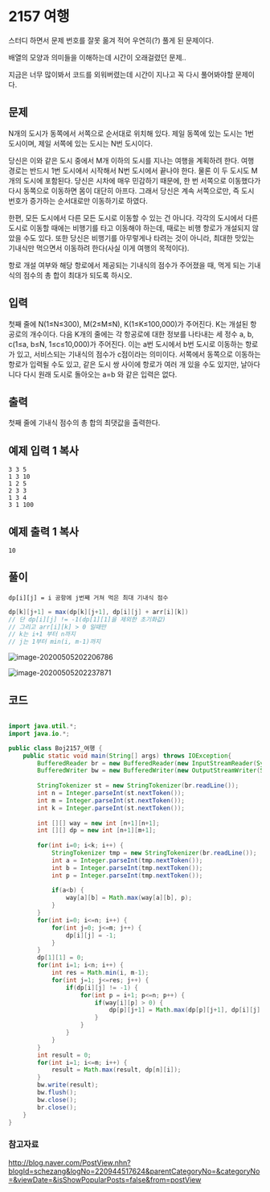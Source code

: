 # 2157 여행

스터디 하면서 문제 번호를 잘못 옮겨 적어 우연히(?) 풀게 된 문제이다.

배열의 모양과 의미들을 이해하는데 시간이 오래걸렸던 문제..

지금은 너무 많이봐서 코드를 외워버렸는데 시간이 지나고 꼭 다시 풀어봐야할 문제이다.



## 문제

N개의 도시가 동쪽에서 서쪽으로 순서대로 위치해 있다. 제일 동쪽에 있는 도시는 1번 도시이며, 제일 서쪽에 있는 도시는 N번 도시이다.

당신은 이와 같은 도시 중에서 M개 이하의 도시를 지나는 여행을 계획하려 한다. 여행 경로는 반드시 1번 도시에서 시작해서 N번 도시에서 끝나야 한다. 물론 이 두 도시도 M개의 도시에 포함된다. 당신은 시차에 매우 민감하기 때문에, 한 번 서쪽으로 이동했다가 다시 동쪽으로 이동하면 몸이 대단히 아프다. 그래서 당신은 계속 서쪽으로만, 즉 도시 번호가 증가하는 순서대로만 이동하기로 하였다.

한편, 모든 도시에서 다른 모든 도시로 이동할 수 있는 건 아니다. 각각의 도시에서 다른 도시로 이동할 때에는 비행기를 타고 이동해야 하는데, 때로는 비행 항로가 개설되지 않았을 수도 있다. 또한 당신은 비행기를 아무렇게나 타려는 것이 아니라, 최대한 맛있는 기내식만 먹으면서 이동하려 한다(사실 이게 여행의 목적이다).

항로 개설 여부와 해당 항로에서 제공되는 기내식의 점수가 주어졌을 때, 먹게 되는 기내식의 점수의 총 합이 최대가 되도록 하시오.

## 입력

첫째 줄에 N(1≤N≤300), M(2≤M≤N), K(1≤K≤100,000)가 주어진다. K는 개설된 항공로의 개수이다. 다음 K개의 줄에는 각 항공로에 대한 정보를 나타내는 세 정수 a, b, c(1≤a, b≤N, 1≤c≤10,000)가 주어진다. 이는 a번 도시에서 b번 도시로 이동하는 항로가 있고, 서비스되는 기내식의 점수가 c점이라는 의미이다. 서쪽에서 동쪽으로 이동하는 항로가 입력될 수도 있고, 같은 도시 쌍 사이에 항로가 여러 개 있을 수도 있지만, 날아다니다 다시 원래 도시로 돌아오는 a=b 와 같은 입력은 없다.

## 출력

첫째 줄에 기내식 점수의 총 합의 최댓값을 출력한다.

## 예제 입력 1 복사

```
3 3 5
1 3 10
1 2 5
2 3 3
1 3 4
3 1 100
```

## 예제 출력 1 복사

```
10
```



## 풀이

```
dp[i][j] = i 공항에 j번째 거쳐 먹은 최대 기내식 점수
```

```java
dp[k][j+1] = max(dp[k][j+1], dp[i][j] + arr[i][k])
// 단 dp[i][j] != -1(dp[1][1]을 제외한 초기화값)
// 그리고 arr[i][k] > 0 일때만
// k는 i+1 부터 n까지
// j는 1부터 min(i, m-1)까지
```



![image-20200505202206786](/home/inho/.config/Typora/typora-user-images/image-20200505202206786.png)





![image-20200505202237871](/home/inho/.config/Typora/typora-user-images/image-20200505202237871.png)

## 코드

```java

import java.util.*;
import java.io.*;

public class Boj2157_여행 {
	public static void main(String[] args) throws IOException{
		BufferedReader br = new BufferedReader(new InputStreamReader(System.in));
		BufferedWriter bw = new BufferedWriter(new OutputStreamWriter(System.out));
		
		StringTokenizer st = new StringTokenizer(br.readLine());
		int n = Integer.parseInt(st.nextToken());
		int m = Integer.parseInt(st.nextToken());
		int k = Integer.parseInt(st.nextToken());
		
		int [][] way = new int [n+1][n+1];
		int [][] dp = new int [n+1][m+1];
		
		for(int i=0; i<k; i++) {
			StringTokenizer tmp = new StringTokenizer(br.readLine());
			int a = Integer.parseInt(tmp.nextToken());
			int b = Integer.parseInt(tmp.nextToken());
			int p = Integer.parseInt(tmp.nextToken());
			
			if(a<b) {
				way[a][b] = Math.max(way[a][b], p);
			}
		}
		for(int i=0; i<=n; i++) {
			for(int j=0; j<=m; j++) {
				dp[i][j] = -1;
			}
		}
		dp[1][1] = 0;
		for(int i=1; i<n; i++) {
			int res = Math.min(i, m-1);
			for(int j=1; j<=res; j++) {
				if(dp[i][j] != -1) {
					for(int p = i+1; p<=n; p++) {
						if(way[i][p] > 0) {
							dp[p][j+1] = Math.max(dp[p][j+1], dp[i][j] + way[i][p]);
						}
					}
				}
			}
		}
		int result = 0;
		for(int i=1; i<=m; i++) {
			result = Math.max(result, dp[n][i]);
		}
		bw.write(result);
		bw.flush();
		bw.close();
		br.close();
	}
}

```



### 참고자료

http://blog.naver.com/PostView.nhn?blogId=schezang&logNo=220944517624&parentCategoryNo=&categoryNo=&viewDate=&isShowPopularPosts=false&from=postView



